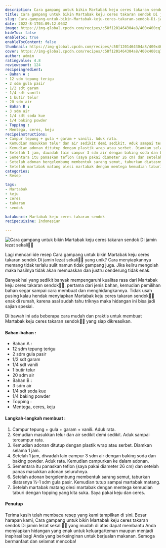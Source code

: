 ```yaml
---
description: Cara gampang untuk bikin Martabak keju ceres takaran sendok Di jamin lezat sekali"
title: Cara gampang untuk bikin Martabak keju ceres takaran sendok Di jamin lezat sekali
slug: Cara-gampang-untuk-bikin-Martabak-keju-ceres-takaran-sendok-Di-jamin-lezat-sekali
date: 2022-8-1T03:09:12.063Z
image: https://img-global.cpcdn.com/recipes/c58f1201464304a8/400x400cq70/photo.jpg
hideToc: false
enableToc: true
enableTocContent: false
thumbnail: https://img-global.cpcdn.com/recipes/c58f1201464304a8/400x400cq70/photo.jpg
cover: https://img-global.cpcdn.com/recipes/c58f1201464304a8/400x400cq70/photo.jpg
author: admin
ratingvalue: 4.8
reviewcount: 124
recipeingredient:
- Bahan A :
- 12 sdm tepung terigu
- 2 sdm gula pasir
- 1/2 sdt garam
- 1/4 sdt vanili
- 1 butir telur
- 20 sdm air
- Bahan B :
- 3 sdm air
- 1/4 sdt soda kue
- 1/4 baking powder
- Topping :
- Mentega, ceres, keju
recipeinstructions:
- Campur tepung + gula + garam + vanili. Aduk rata.
- Kemudian masukkan telur dan air sedikit demi sedikit. Aduk sampai tercampur rata.
- Kemudian adonan ditutup dengan plastik wrap atau serbet. Diamkan selama 1 jam.
- Setelah 1 jam, diwadah lain campur 3 sdm air dengan baking soda dan baking powder. Aduk rata. Kemudian campurkan ke dalam adonan.
- Sementara itu panaskan teflon (saya pakai diameter 26 cm) dan setelah panas masukkan adonan seluruhnya.
- Setelah adonan bergelembung membentuk sarang semut, taburkan diatasnya ½-1 sdm gula pasir. Kemudian tutup sampai martabak matang.
- Setelah martabak matang olesi martabak dengan mentega kemudian taburi dengan topping yang kita suka. Saya pakai keju dan ceres.
categories:
- Resep

tags:
- Martabak
- keju
- ceres
- takaran
- sendok

katakunci: Martabak keju ceres takaran sendok
recipecuisine: Indonesian

---
```


![Cara gampang untuk bikin Martabak keju ceres takaran sendok Di jamin lezat sekali👩‍🍳](https://img-global.cpcdn.com/recipes/c58f1201464304a8/400x400cq70/photo.jpg)

Lagi mencari ide resep Cara gampang untuk bikin Martabak keju ceres takaran sendok Di jamin lezat sekali👩‍🍳 yang unik? Cara menyiapkannya memang tidak terlalu sulit namun tidak gampang juga. Jika keliru mengolah maka hasilnya tidak akan memuaskan dan justru cenderung tidak enak.

Banyak hal yang sedikit banyak mempengaruhi kualitas rasa dari Martabak keju ceres takaran sendok👩‍🍳, pertama dari jenis bahan, kemudian pemilihan bahan segar sampai cara membuat dan menghidangkannya. Tidak usah pusing kalau hendak menyiapkan Martabak keju ceres takaran sendok👩‍🍳 enak di rumah, karena asal sudah tahu triknya maka hidangan ini bisa jadi sajian spesial.

Di bawah ini ada beberapa cara mudah dan praktis untuk membuat Martabak keju ceres takaran sendok👩‍🍳 yang siap dikreasikan.

<!--inarticleads1-->

#### Bahan-bahan :

- Bahan A :
- 12 sdm tepung terigu
- 2 sdm gula pasir
- 1/2 sdt garam
- 1/4 sdt vanili
- 1 butir telur
- 20 sdm air
- Bahan B :
- 3 sdm air
- 1/4 sdt soda kue
- 1/4 baking powder
- Topping :
- Mentega, ceres, keju

<!--inarticleads2-->

#### Langkah-langkah membuat :

1. Campur tepung + gula + garam + vanili. Aduk rata.
1. Kemudian masukkan telur dan air sedikit demi sedikit. Aduk sampai tercampur rata.
1. Kemudian adonan ditutup dengan plastik wrap atau serbet. Diamkan selama 1 jam.
1. Setelah 1 jam, diwadah lain campur 3 sdm air dengan baking soda dan baking powder. Aduk rata. Kemudian campurkan ke dalam adonan.
1. Sementara itu panaskan teflon (saya pakai diameter 26 cm) dan setelah panas masukkan adonan seluruhnya.
1. Setelah adonan bergelembung membentuk sarang semut, taburkan diatasnya ½-1 sdm gula pasir. Kemudian tutup sampai martabak matang.
1. Setelah martabak matang olesi martabak dengan mentega kemudian taburi dengan topping yang kita suka. Saya pakai keju dan ceres.

#### Penutup

Terima kasih telah membaca resep yang kami tampilkan di sini. Besar harapan kami, Cara gampang untuk bikin Martabak keju ceres takaran sendok Di jamin lezat sekali👩‍🍳 yang mudah di atas dapat membantu Anda menyiapkan hidangan yang enak untuk keluarga/teman maupun menjadi inspirasi bagi Anda yang berkeinginan untuk berjualan makanan. Semoga bermanfaat dan selamat mencoba!
